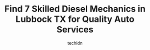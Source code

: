 ---
layout: ampstory
image: https://images.unsplash.com/photo-1627667928346-5fc86d099a5c?ixlib=rb-4.0.3&ixid=MnwxMjA3fDB8MHxwaG90by1wYWdlfHx8fGVufDB8fHx8&auto=format&fit=crop&w=640&h=853&q=80
author: techidn
featured: false
description: If youre in need of trustworthy and skilled Diesel Mechanic in Lubbock TX, USA, youll be pleased to discover the 7 best Diesel Mechanic in town. Their expertise and commitment to customer 
title: Find 7 Skilled Diesel Mechanics in Lubbock TX for Quality Auto Services
cover:
   title: Find 7 Skilled Diesel Mechanics in Lubbock TX for Quality Auto Services
   subtitle: Rickpate
   background: https://images.unsplash.com/photo-1627667928346-5fc86d099a5c?ixlib=rb-4.0.3&ixid=MnwxMjA3fDB8MHxwaG90by1wYWdlfHx8fGVufDB8fHx8&auto=format&fit=crop&w=640&h=853&q=80

pages: 
 - layout: thirds
   top: <h1>#1 Wrench Em Auto & Diesel Repair</h1>
   bottom: "<p>This shop is the best hands down! Rocky and his staff are very knowledgeable for all of your automotive needs. They always go above and beyond to help with anything they </p>"
   background: https://www.knot35.com/toplist/wp-content/uploads/2023/06/best-diesel-mechanic-1-in-lubbock-tx-1685833916.jpeg
   backgroundblur: true
 - layout: thirds
   top: <h1>#2 Longley Diesel & Equipment</h1>
   bottom: "<p>4509 Iona St, Lubbock, TX 79415, United States</p>"
   background: https://www.knot35.com/toplist/wp-content/uploads/2023/06/best-diesel-mechanic-2-in-lubbock-tx-1685833917.jpeg
   cta:
      link: https://www.knot35.com/toplist/find-7-skilled-diesel-mechanics-in-lubbock-tx-for-quality-auto-services/
      text: Find 7 Skilled Diesel Mechanics in Lubbock TX for Quality Auto Services
 - layout: thirds
   top: <h1>#3 Jerrys Truck Repair Inc</h1>
   bottom: "<p>5214 Southeast Dr, Lubbock, TX 79404, United States</p>"
   background: https://www.knot35.com/toplist/wp-content/uploads/2023/06/best-diesel-mechanic-3-in-lubbock-tx-1685833917.jpeg
   cta:
      link: https://www.knot35.com/toplist/find-7-skilled-diesel-mechanics-in-lubbock-tx-for-quality-auto-services/
      text: Find 7 Skilled Diesel Mechanics in Lubbock TX for Quality Auto Services
 - layout: thirds
   top: <h1>#4 Bledsoe Diesel & Performance</h1>
   bottom: "<p>940 E 66th St, Lubbock, TX 79404, United States</p>"
   background: https://images.unsplash.com/photo-1580610447943-1bfbef5efe07?ixlib=rb-4.0.3&ixid=MnwxMjA3fDB8MHxwaG90by1wYWdlfHx8fGVufDB8fHx8&auto=format&fit=crop&w=640&h=853&q=80
   cta:
      link: https://www.knot35.com/toplist/find-7-skilled-diesel-mechanics-in-lubbock-tx-for-quality-auto-services/
      text: Find 7 Skilled Diesel Mechanics in Lubbock TX for Quality Auto Services
 - layout: thirds
   top: <h1>#5 Schoolcraft Automotive, Diesel & Performance</h1>
   bottom: "<p>9508 US-87, Lubbock, TX 79423, United States</p>"
   background: https://images.unsplash.com/photo-1564951434112-64d74cc2a2d7?ixlib=rb-4.0.3&ixid=MnwxMjA3fDB8MHxwaG90by1wYWdlfHx8fGVufDB8fHx8&auto=format&fit=crop&w=640&h=853&q=80
   cta:
      link: https://www.knot35.com/toplist/find-7-skilled-diesel-mechanics-in-lubbock-tx-for-quality-auto-services/
      text: Find 7 Skilled Diesel Mechanics in Lubbock TX for Quality Auto Services
 - layout: thirds
   top: <h1>#6 Strokers Plus Inc</h1>
   bottom: "<p>1940 FM1585, Lubbock, TX 79423, United States</p>"
   background: https://images.unsplash.com/photo-1567360425618-1594206637d2?ixlib=rb-4.0.3&ixid=MnwxMjA3fDB8MHxwaG90by1wYWdlfHx8fGVufDB8fHx8&auto=format&fit=crop&w=640&h=853&q=80
   cta:
      link: https://www.knot35.com/toplist/find-7-skilled-diesel-mechanics-in-lubbock-tx-for-quality-auto-services/
      text: Find 7 Skilled Diesel Mechanics in Lubbock TX for Quality Auto Services
 - layout: thirds
   top: <h1>#7 Finish Line Performance LLC</h1>
   bottom: "<p>7439 87th street shop #13, Lubbock, TX 79424, United States</p>"
   background: https://images.unsplash.com/photo-1549241520-425e3dfc01cb?ixlib=rb-4.0.3&ixid=MnwxMjA3fDB8MHxwaG90by1wYWdlfHx8fGVufDB8fHx8&auto=format&fit=crop&w=640&h=853&q=80
   cta:
      link: https://www.knot35.com/toplist/find-7-skilled-diesel-mechanics-in-lubbock-tx-for-quality-auto-services/
      text: Find 7 Skilled Diesel Mechanics in Lubbock TX for Quality Auto Services
 - layout: thirds
   middle: Continue reading...
   background: https://images.unsplash.com/photo-1609083590460-7b8cc0ca65f8?ixlib=rb-4.0.3&ixid=MnwxMjA3fDB8MHxwaG90by1wYWdlfHx8fGVufDB8fHx8&auto=format&fit=crop&w=640&h=853&q=80
   cta:
      link: https://www.knot35.com/toplist/find-7-skilled-diesel-mechanics-in-lubbock-tx-for-quality-auto-services/
      text: Find 7 Skilled Diesel Mechanics in Lubbock TX for Quality Auto Services
      
---